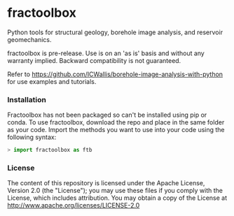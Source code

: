 # fractoolbox

Python tools for structural geology, borehole image analysis, and reservoir geomechanics.  

fractoolbox is pre-release. Use is on an 'as is' basis and without any warranty implied. Backward compatibility is not guaranteed.

Refer to https://github.com/ICWallis/borehole-image-analysis-with-python for use examples and tutorials.

### Installation
Fractoolbox has not been packaged so can't be installed using pip or conda. To use fractoolbox, download the repo and place in the same folder as your code. Import the methods you want to use into your code using the following syntax:

```python
> import fractoolbox as ftb
```

### License

The content of this repository is licensed under the Apache License, Version 2.0 (the "License"); you may use these files if you comply with the License, which includes attribution. You may obtain a copy of the License at http://www.apache.org/licenses/LICENSE-2.0

